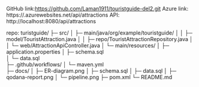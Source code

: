 GitHub link:https://github.com/Laman1911/touristguide-del2.git
Azure link: https://<touristguide>.azurewebsites.net/api/attractions 
API: http://localhost:8080/api/attractions

repo: turistguide/
├─ src/
│  ├─ main/java/org/example/touristguide/
│  │  ├─ model/TouristAttraction.java
│  │  ├─ repo/TouristAttractionRepository.java
│  │  └─ web/AttractionApiController.java
│  └─ main/resources/
│     ├─ application.properties
│     ├─ schema.sql           
│     └─ data.sql             
├─ .github/workflows/
│  └─ maven.yml               
├─ docs/
│  ├─ ER-diagram.png
│  ├─ schema.sql
│  ├─ data.sql
│  ├─ qodana-report.png
│  └─ pipeline.png
├─ pom.xml
└─ README.md
